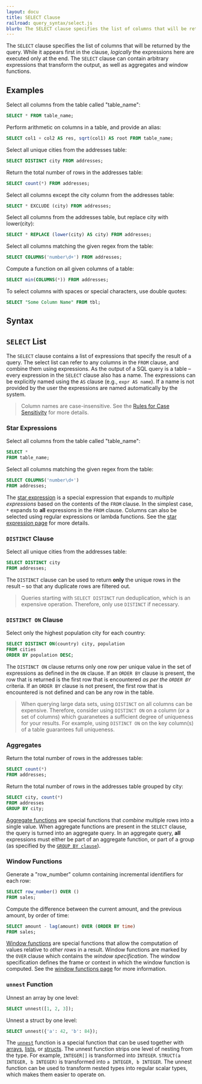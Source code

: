 ```yaml
---
layout: docu
title: SELECT Clause
railroad: query_syntax/select.js
blurb: The SELECT clause specifies the list of columns that will be returned by the query.
---
```


The `SELECT` clause specifies the list of columns that will be returned by the query. While it appears first in the clause, *logically* the expressions here are executed only at the end. The `SELECT` clause can contain arbitrary expressions that transform the output, as well as aggregates and window functions.

## Examples

Select all columns from the table called "table_name":

```sql
SELECT * FROM table_name;
```

Perform arithmetic on columns in a table, and provide an alias:

```sql
SELECT col1 + col2 AS res, sqrt(col1) AS root FROM table_name;
```

Select all unique cities from the addresses table:

```sql
SELECT DISTINCT city FROM addresses;
```

Return the total number of rows in the addresses table:

```sql
SELECT count(*) FROM addresses;
```

Select all columns except the city column from the addresses table:

```sql
SELECT * EXCLUDE (city) FROM addresses;
```

Select all columns from the addresses table, but replace city with lower(city):

```sql
SELECT * REPLACE (lower(city) AS city) FROM addresses;
```

Select all columns matching the given regex from the table:

```sql
SELECT COLUMNS('number\d+') FROM addresses;
```

Compute a function on all given columns of a table:

```sql
SELECT min(COLUMNS(*)) FROM addresses;
```

To select columns with spaces or special characters, use double quotes:

```sql
SELECT "Some Column Name" FROM tbl;
```

## Syntax

<div id="rrdiagram"></div>

## `SELECT` List

The `SELECT` clause contains a list of expressions that specify the result of a query. The select list can refer to any columns in the `FROM` clause, and combine them using expressions. As the output of a SQL query is a table – every expression in the `SELECT` clause also has a name. The expressions can be explicitly named using the `AS` clause (e.g., `expr AS name`). If a name is not provided by the user the expressions are named automatically by the system.

> Column names are case-insensitive. See the [Rules for Case Sensitivity](../keywords_and_identifiers#rules-for-case-sensitivity) for more details.

### Star Expressions

Select all columns from the table called "table_name":

```sql
SELECT *
FROM table_name;
```

Select all columns matching the given regex from the table:

```sql
SELECT COLUMNS('number\d+')
FROM addresses;
```

The [star expression](../expressions/star) is a special expression that expands to *multiple expressions* based on the contents of the `FROM` clause. In the simplest case, `*` expands to **all** expressions in the `FROM` clause. Columns can also be selected using regular expressions or lambda functions. See the [star expression page](../expressions/star) for more details.

### `DISTINCT` Clause

Select all unique cities from the addresses table:

```sql
SELECT DISTINCT city
FROM addresses;
```

The `DISTINCT` clause can be used to return **only** the unique rows in the result – so that any duplicate rows are filtered out.

> Queries starting with `SELECT DISTINCT` run deduplication, which is an expensive operation. Therefore, only use `DISTINCT` if necessary.

### `DISTINCT ON` Clause

Select only the highest population city for each country:

```sql
SELECT DISTINCT ON(country) city, population
FROM cities
ORDER BY population DESC;
```

The `DISTINCT ON` clause returns only one row per unique value in the set of expressions as defined in the `ON` clause. If an `ORDER BY` clause is present, the row that is returned is the first row that is encountered *as per the `ORDER BY`* criteria. If an `ORDER BY` clause is not present, the first row that is encountered is not defined and can be any row in the table.

> When querying large data sets, using `DISTINCT` on all columns can be expensive. Therefore, consider using `DISTINCT ON` on a column (or a set of columns) which guaranetees a sufficient degree of uniqueness for your results. For example, using `DISTINCT ON` on the key column(s) of a table guarantees full uniqueness.

### Aggregates

Return the total number of rows in the addresses table:

```sql
SELECT count(*)
FROM addresses;
```

Return the total number of rows in the addresses table grouped by city:

```sql
SELECT city, count(*)
FROM addresses
GROUP BY city;
```

[Aggregate functions](../aggregates) are special functions that *combine* multiple rows into a single value. When aggregate functions are present in the `SELECT` clause, the query is turned into an aggregate query. In an aggregate query, **all** expressions must either be part of an aggregate function, or part of a group (as specified by the [`GROUP BY clause`](groupby)).

### Window Functions

Generate a "row_number" column containing incremental identifiers for each row:

```sql
SELECT row_number() OVER ()
FROM sales;
```

Compute the difference between the current amount, and the previous amount, by order of time:

```sql
SELECT amount - lag(amount) OVER (ORDER BY time)
FROM sales;
```

[Window functions](../window_functions) are special functions that allow the computation of values relative to *other rows* in a result. Window functions are marked by the `OVER` clause which contains the *window specification*. The window specification defines the frame or context in which the window function is computed. See the [window functions page](../window_functions) for more information.

### `unnest` Function

Unnest an array by one level:

```sql
SELECT unnest([1, 2, 3]);
```

Unnest a struct by one level:

```sql
SELECT unnest({'a': 42, 'b': 84});
```

The [`unnest`](unnest) function is a special function that can be used together with [arrays](../data_types/array), [lists](../data_types/list), or [structs](../data_types/struct). The unnest function strips one level of nesting from the type. For example, `INTEGER[]` is transformed into `INTEGER`. `STRUCT(a INTEGER, b INTEGER)` is transformed into `a INTEGER, b INTEGER`. The unnest function can be used to transform nested types into regular scalar types, which makes them easier to operate on.
